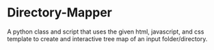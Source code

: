 # Directory-Mapper
A python class and script that uses the given html, javascript, and css template to create and interactive tree map of an input folder/directory.
